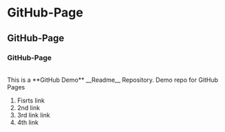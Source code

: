 # GitHub-Page
## GitHub-Page
### GitHub-Page 
<br>
This is a **GitHub  Demo** __Readme__ Repository.  <!--- This is Pargaragph --!> 
Demo repo for GitHub Pages
<br>

1. Fisrts link
1. 2nd link
1. 3rd link link
1. 4th link
